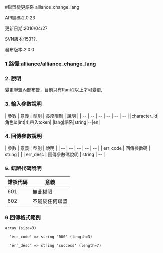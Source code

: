 #聯盟變更語系 alliance_change_lang






API編碼:2.0.23

> 


更新日期:2016/04/27

> 

SVN版本:153??.

> 

發布版本:2.0.0
### 1.路徑:alliance/alliance_change_lang

### 2. 說明

變更聯盟內部布告，目前只有Rank2以上才可變更,

### 3. 輸入參數說明


| 參數 | 意義 | 型別 | 長度限制 | 說明 |
| -- | -- | -- | -- | -- | -- |
|character_id|角色id|int|4|帶入token|
|lang|語系|string|--|en|


### 4. 回傳參數說明
| 參數 | 意義 | 型別 | 說明 |
| -- | -- | -- | -- | -- |
| err_code | 回傳參數碼 | string |  |
| err_desc | 回傳參數碼說明 | string | -- |




### 5. 錯誤代碼說明
|錯誤代碼|意義|
|--|--|
|601|無此權限|
|602|不屬於任何聯盟|

### 6.回傳格式範例

```
array (size=3)

  'err_code' => string '000' (length=3)
  
  'err_desc' => string 'success' (length=7)
```

